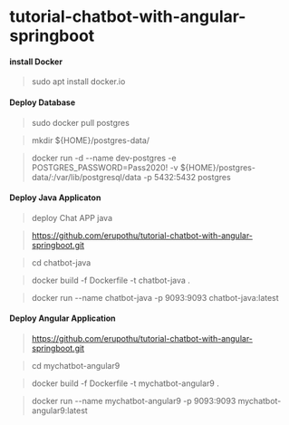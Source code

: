 # tutorial-chatbot-with-angular-springboot

#### install Docker

> sudo apt install docker.io

#### Deploy Database
> sudo docker pull postgres

> mkdir ${HOME}/postgres-data/

> docker run -d --name dev-postgres -e POSTGRES_PASSWORD=Pass2020! -v ${HOME}/postgres-data/:/var/lib/postgresql/data -p 5432:5432 postgres

#### Deploy Java Applicaton
> deploy Chat APP java

> https://github.com/erupothu/tutorial-chatbot-with-angular-springboot.git

> cd chatbot-java

> docker build -f Dockerfile -t chatbot-java .

> docker run --name chatbot-java -p 9093:9093 chatbot-java:latest

#### Deploy Angular Application
> https://github.com/erupothu/tutorial-chatbot-with-angular-springboot.git

> cd mychatbot-angular9

> docker build -f Dockerfile -t mychatbot-angular9 .

> docker run --name mychatbot-angular9 -p 9093:9093 mychatbot-angular9:latest

